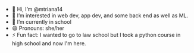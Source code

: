 - 👋 Hi, I’m @mtriana14
- 👀 I’m interested in web dev, app dev, and some back end as well as ML.
- 🌱 I’m currently in school
- 😄 Pronouns: she/her
- ⚡ Fun fact: I wanted to go to law school but I took a python course in high school and now I'm here.

<!---
mtriana14/mtriana14 is a ✨ special ✨ repository because its `README.md` (this file) appears on your GitHub profile.
You can click the Preview link to take a look at your changes.
--->
